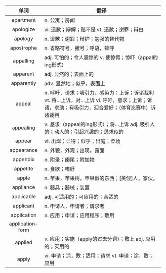 |单词|翻译  |
|:--:|--| 
|	apartment  		|		n. 公寓；房间	|		
|	apologize  		|		vi. 道歉；辩解；赔不是 vt. 道歉；谢罪；辩白	|		
|	apology  		|		n. 道歉；谢罪；辩护；勉强的替代物	|		
|	apostrophe  		|		n. 省略符号，撇号；呼语，顿呼	|		
|	appalling  		|		adj. 可怕的；令人震惊的 v. 使惊愕；惊吓（appal的ing形式）	|		
|	apparent  		|		adj. 显然的；表面上的	|		
|	apparently  		|		adv. 显然地；似乎，表面上	|		
|	appeal  		|		n. 呼吁，请求；吸引力，感染力；上诉；诉诸裁判 vt. 将…上诉，对…上诉 vi. 呼吁，恳求；上诉；诉诸，求助；有吸引力，迎合爱好；（体育比赛中）诉诸裁判	|		
|	appealing  		|		v. 恳求（appeal的ing形式）；将…上诉 adj. 吸引人的；动人的；引起兴趣的；恳求似的	|		
|	appear  		|		vi. 出现；显得；似乎；出庭；登场	|		
|	appearance  		|		n. 外貌，外观；出现，露面	|		
|	appendix  		|		n. 附录；阑尾；附加物	|		
|	appetite  		|		n. 食欲；嗜好	|		
|	apple  		|		n. 苹果，苹果树，苹果似的东西；[美俚]人，家伙。	|		
|	appliance  		|		n. 器具；器械；装置	|		
|	applicable  		|		adj. 可适用的；可应用的；合适的	|		
|	applicant  		|		n. 申请人，申请者；请求者	|		
|	application  		|		n. 应用；申请；应用程序；敷用	|		
|	application-form  		|			|		
|	applied  		|		v. 应用；实施（apply的过去分词）；敷上 adj. 应用的；实用的	|		
|	apply  		|		vi. 申请；涂，敷；适用；请求 vt. 申请；涂，敷；应用	|